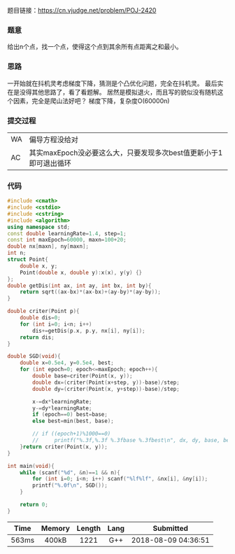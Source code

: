 题目链接：<https://cn.vjudge.net/problem/POJ-2420>

### 题意
给出n个点，找一个点，使得这个点到其余所有点距离之和最小。

### 思路
一开始就在抖机灵考虑梯度下降，猜测是个凸优化问题，完全在抖机灵。
最后实在是没得其他思路了，看了看题解。
居然是模拟退火，而且写的貌似没有随机这个因素，完全是爬山法好吧？
梯度下降，复杂度O(60000n)

### 提交过程
|||
:-|:-
WA|偏导方程没给对
AC|其实maxEpoch没必要这么大，只要发现多次best值更新小于1即可退出循环

### 代码
```cpp
#include <cmath>
#include <cstdio>
#include <cstring>
#include <algorithm>
using namespace std;
const double learningRate=1.4, step=1;
const int maxEpoch=60000, maxn=100+20;
double nx[maxn], ny[maxn];
int n;
struct Point{
    double x, y;
    Point(double x, double y):x(x), y(y) {}
};
double getDis(int ax, int ay, int bx, int by){
    return sqrt((ax-bx)*(ax-bx)+(ay-by)*(ay-by));
}

double criter(Point p){
    double dis=0;
    for (int i=0; i<n; i++)
        dis+=getDis(p.x, p.y, nx[i], ny[i]);
    return dis;
}

double SGD(void){
    double x=0.5e4, y=0.5e4, best;
    for (int epoch=0; epoch<=maxEpoch; epoch++){
        double base=criter(Point(x, y));
        double dx=(criter(Point(x+step, y))-base)/step;
        double dy=(criter(Point(x, y+step))-base)/step;

        x-=dx*learningRate;
        y-=dy*learningRate;
        if (epoch==0) best=base;
        else best=min(best, base);

        // if ((epoch+1)%1000==0)
        //     printf("%.3f,%.3f %.3fbase %.3fbest\n", dx, dy, base, best);
    }return criter(Point(x, y));
}

int main(void){
    while (scanf("%d", &n)==1 && n){
        for (int i=0; i<n; i++) scanf("%lf%lf", &nx[i], &ny[i]);
        printf("%.0f\n", SGD());
    }

    return 0;
}
```

Time|Memory|Length|Lang|Submitted
:-:|:-:|:-:|:-:|:-:
563ms|400kB|1221|G++|2018-08-09 04:36:51